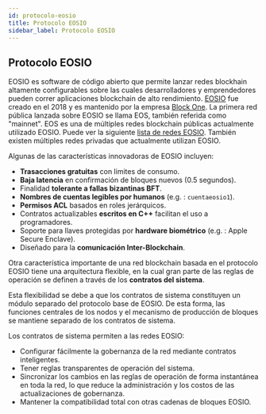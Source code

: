 ```yaml
---
id: protocolo-eosio
title: Protocolo EOSIO
sidebar_label: Protocolo EOSIO
---
```


## Protocolo EOSIO

EOSIO es software de código abierto que permite lanzar redes blockhain altamente configurables sobre las cuales desarrolladores y emprendedores pueden correr aplicaciones blockchain de alto rendimiento. [EOSIO](https://eos.io/) fue creado en el 2018 y es mantenido por la empresa [Block One](https://block.one/). La primera red pública lanzada sobre EOSIO se llama EOS, también referida como "mainnet". EOS es una de múltiples redes blockchain públicas actualmente utilizado EOSIO. Puede ver la siguiente [lista de redes EOSIO](https://es.latamlink.io/docs/redes-eosio). También existen múltiples redes privadas que actualmente utilizan EOSIO.

Algunas de las características innovadoras de EOSIO incluyen:
- **Trasacciones gratuitas** con limites de consumo.
- **Baja latencia** en confirmación de bloques nuevos (0.5 segundos).
- Finalidad **tolerante a fallas bizantinas BFT**.
- **Nombres de cuentas legibles por humanos** (e.g. : `cuentaeosio1`).
- **Permisos ACL** basados en roles jerárquicos.
- Contratos actualizables **escritos en C++** facilitan el uso a programadores.
- Soporte para llaves protegidas por **hardware biométrico** (e.g. : Apple Secure Enclave).
- Diseñado para la **comunicación Inter-Blockchain**.

Otra característica importante de una red blockchain basada en el protocolo EOSIO tiene una arquitectura flexible, en la cual gran parte de las reglas de operación se definen a través de los **contratos del sistema**.

Esta flexibilidad se debe a que los contratos de sistema constituyen un módulo separado del protocolo base de EOSIO. De esta forma, las funciones centrales de los nodos y el mecanismo de producción de bloques se mantiene separado de los contratos de sistema.

Los contratos de sistema permiten a las redes EOSIO:
- Configurar fácilmente la gobernanza de la red mediante contratos inteligentes.
- Tener reglas transparentes de operación del sistema.
- Sincronizar los cambios en las reglas de operación de forma instantánea en toda la red, lo que reduce la administración y los costos de las actualizaciones de gobernanza.
- Mantener la compatibilidad total con otras cadenas de bloques EOSIO.